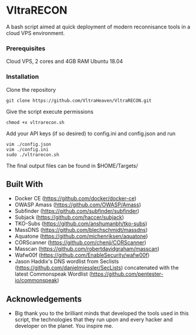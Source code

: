 # VltraRECON

A bash script aimed at quick deployment of modern reconnisance tools in a cloud VPS environment.

### Prerequisites

Cloud VPS, 2 cores and 4GB RAM
Ubuntu 18.04

### Installation

Clone the repository
```
git clone https://github.com/VltraHeaven/VltraRECON.git
```
Give the script execute permissions
```
chmod +x vltrarecon.sh
```
Add your API keys (if so desired) to config.ini and config.json and run
```
vim ./config.json
vim ./config.ini
sudo ./vltrarecon.sh
```
The final output files can be found in $HOME/Targets/


## Built With

* Docker CE (https://github.com/docker/docker-ce)
* OWASP Amass (https://github.com/OWASP/Amass)
* Subfinder (https://github.com/subfinder/subfinder)
* Subjack (https://github.com/haccer/subjack)
* TKO-Subs (https://github.com/anshumanbh/tko-subs)
* MassDNS (https://github.com/blechschmidt/massdns)
* Aquatone (https://github.com/michenriksen/aquatone)
* CORScanner (https://github.com/chenjj/CORScanner)
* Masscan (https://github.com/robertdavidgraham/masscan)
* Wafw00f (https://github.com/EnableSecurity/wafw00f) 
* Jason Haddix's DNS wordlist from Seclists (https://github.com/danielmiessler/SecLists) concatenated with the latest Commonspeak Wordlist (https://github.com/pentester-io/commonspeak)

## Acknowledgements

* Big thank you to the brilliant minds that developed the tools used in this script, the technologies that they run upon and every hacker and developer on the planet. You inspire me.
